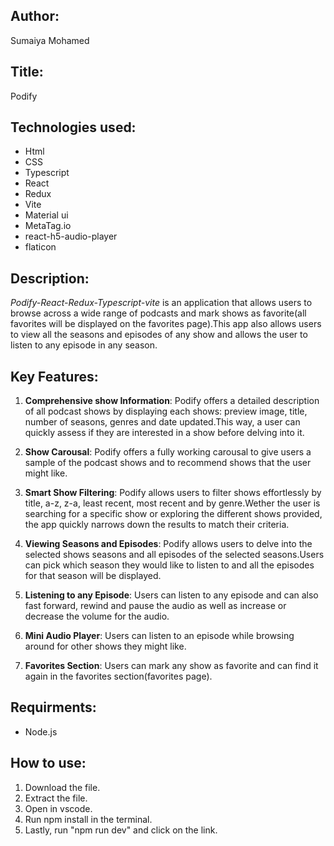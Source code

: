 ## Author:
Sumaiya Mohamed

## Title:
Podify

## Technologies used:
* Html
* CSS
* Typescript
* React 
* Redux
* Vite
* Material ui
* MetaTag.io
* react-h5-audio-player
* flaticon

## Description:
_Podify-React-Redux-Typescript-vite_ is an application that allows users to browse across a wide range of podcasts and mark shows as favorite(all favorites will be displayed on the favorites page).This app also allows users to view all the seasons and episodes of any show and allows the user to listen to any episode in any season.

## Key Features:
1. **Comprehensive show Information**:
Podify offers a detailed description of all podcast shows by displaying each shows: preview image, title, number of seasons, genres and date updated.This way, a user can quickly assess if they are interested in a show before delving into it.

1. **Show Carousal**:
Podify offers a fully working carousal to give users a sample of the podcast shows and to recommend shows that the user  might like.

1. **Smart Show Filtering**:
Podify allows users to filter shows effortlessly by title, a-z, z-a, least recent, most recent and by genre.Wether the user is searching for a specific show or exploring the different shows provided, the app quickly narrows down the results to match their criteria.

1. **Viewing Seasons and Episodes**:
Podify allows users to delve into the selected shows seasons and all episodes of the selected seasons.Users can pick which season they would like to listen to and all the episodes for that season will be displayed.

1. **Listening to any Episode**:
Users can listen to any episode and can also fast forward, rewind and pause the audio as well as increase or decrease the volume for the audio.

1. **Mini Audio Player**:
Users can listen to an episode while browsing around for other shows they might like.

1. **Favorites Section**:
Users can mark any show as favorite and can find it again in the favorites section(favorites page).

## Requirments:
* Node.js

## How to use:
1. Download the file.
1. Extract the file.
1. Open in vscode.
1. Run npm install in the terminal.
1. Lastly, run "npm run dev" and click on the link.
